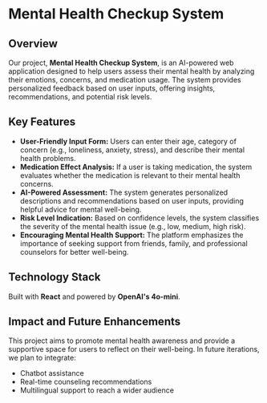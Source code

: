 # Mental Health Checkup System

## Overview

Our project, **Mental Health Checkup System**, is an AI-powered web application designed to help users assess their mental health by analyzing their emotions, concerns, and medication usage. The system provides personalized feedback based on user inputs, offering insights, recommendations, and potential risk levels.

## Key Features

- **User-Friendly Input Form:** Users can enter their age, category of concern (e.g., loneliness, anxiety, stress), and describe their mental health problems.
- **Medication Effect Analysis:** If a user is taking medication, the system evaluates whether the medication is relevant to their mental health concerns.
- **AI-Powered Assessment:** The system generates personalized descriptions and recommendations based on user inputs, providing helpful advice for mental well-being.
- **Risk Level Indication:** Based on confidence levels, the system classifies the severity of the mental health issue (e.g., low, medium, high risk).
- **Encouraging Mental Health Support:** The platform emphasizes the importance of seeking support from friends, family, and professional counselors for better well-being.

## Technology Stack

Built with **React** and powered by **OpenAI's 4o-mini**.
## Impact and Future Enhancements

This project aims to promote mental health awareness and provide a supportive space for users to reflect on their well-being. In future iterations, we plan to integrate:

- Chatbot assistance
- Real-time counseling recommendations
- Multilingual support to reach a wider audience

